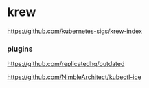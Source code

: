 # krew

https://github.com/kubernetes-sigs/krew-index

### plugins

https://github.com/replicatedhq/outdated

https://github.com/NimbleArchitect/kubectl-ice


